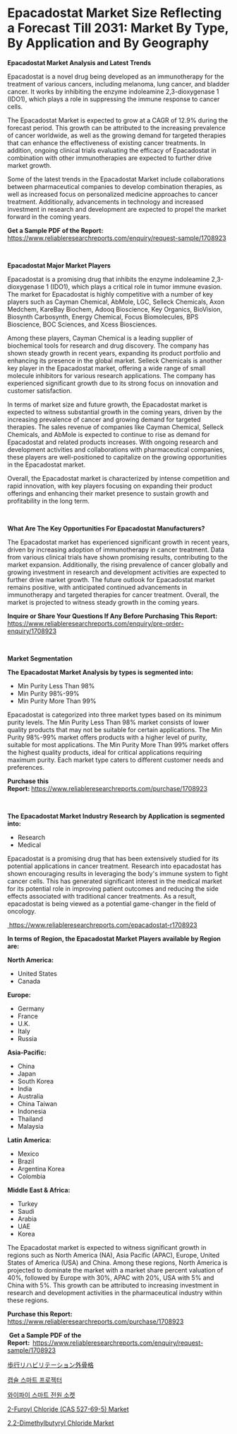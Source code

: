 <p><h1>Epacadostat Market Size Reflecting a Forecast Till 2031: Market By Type, By Application and By Geography</h1></p><p><strong>Epacadostat Market Analysis and Latest Trends</strong></p>
<p><p>Epacadostat is a novel drug being developed as an immunotherapy for the treatment of various cancers, including melanoma, lung cancer, and bladder cancer. It works by inhibiting the enzyme indoleamine 2,3-dioxygenase 1 (IDO1), which plays a role in suppressing the immune response to cancer cells.</p><p>The Epacadostat Market is expected to grow at a CAGR of 12.9% during the forecast period. This growth can be attributed to the increasing prevalence of cancer worldwide, as well as the growing demand for targeted therapies that can enhance the effectiveness of existing cancer treatments. In addition, ongoing clinical trials evaluating the efficacy of Epacadostat in combination with other immunotherapies are expected to further drive market growth.</p><p>Some of the latest trends in the Epacadostat Market include collaborations between pharmaceutical companies to develop combination therapies, as well as increased focus on personalized medicine approaches to cancer treatment. Additionally, advancements in technology and increased investment in research and development are expected to propel the market forward in the coming years.</p></p>
<p><strong>Get a Sample PDF of the Report:&nbsp;</strong> <a href="https://www.reliableresearchreports.com/enquiry/request-sample/1708923">https://www.reliableresearchreports.com/enquiry/request-sample/1708923</a></p>
<p>&nbsp;</p>
<p><strong>Epacadostat Major Market Players</strong></p>
<p><p>Epacadostat is a promising drug that inhibits the enzyme indoleamine 2,3-dioxygenase 1 (IDO1), which plays a critical role in tumor immune evasion. The market for Epacadostat is highly competitive with a number of key players such as Cayman Chemical, AbMole, LGC, Selleck Chemicals, Axon Medchem, KareBay Biochem, Adooq Bioscience, Key Organics, BioVision, Biosynth Carbosynth, Energy Chemical, Focus Biomolecules, BPS Bioscience, BOC Sciences, and Xcess Biosciences.</p><p>Among these players, Cayman Chemical is a leading supplier of biochemical tools for research and drug discovery. The company has shown steady growth in recent years, expanding its product portfolio and enhancing its presence in the global market. Selleck Chemicals is another key player in the Epacadostat market, offering a wide range of small molecule inhibitors for various research applications. The company has experienced significant growth due to its strong focus on innovation and customer satisfaction.</p><p>In terms of market size and future growth, the Epacadostat market is expected to witness substantial growth in the coming years, driven by the increasing prevalence of cancer and growing demand for targeted therapies. The sales revenue of companies like Cayman Chemical, Selleck Chemicals, and AbMole is expected to continue to rise as demand for Epacadostat and related products increases. With ongoing research and development activities and collaborations with pharmaceutical companies, these players are well-positioned to capitalize on the growing opportunities in the Epacadostat market.</p><p>Overall, the Epacadostat market is characterized by intense competition and rapid innovation, with key players focusing on expanding their product offerings and enhancing their market presence to sustain growth and profitability in the long term.</p></p>
<p>&nbsp;</p>
<p><strong>What Are The Key Opportunities For Epacadostat Manufacturers?</strong></p>
<p><p>The Epacadostat market has experienced significant growth in recent years, driven by increasing adoption of immunotherapy in cancer treatment. Data from various clinical trials have shown promising results, contributing to the market expansion. Additionally, the rising prevalence of cancer globally and growing investment in research and development activities are expected to further drive market growth. The future outlook for Epacadostat market remains positive, with anticipated continued advancements in immunotherapy and targeted therapies for cancer treatment. Overall, the market is projected to witness steady growth in the coming years.</p></p>
<p><strong>Inquire or Share Your Questions If Any Before Purchasing This Report:</strong> <a href="https://www.reliableresearchreports.com/enquiry/pre-order-enquiry/1708923">https://www.reliableresearchreports.com/enquiry/pre-order-enquiry/1708923</a></p>
<p>&nbsp;</p>
<p><strong>Market Segmentation</strong></p>
<p><strong>The Epacadostat Market Analysis by types is segmented into:</strong></p>
<p><ul><li>Min Purity Less Than 98%</li><li>Min Purity 98%-99%</li><li>Min Purity More Than 99%</li></ul></p>
<p><p>Epacadostat is categorized into three market types based on its minimum purity levels. The Min Purity Less Than 98% market consists of lower quality products that may not be suitable for certain applications. The Min Purity 98%-99% market offers products with a higher level of purity, suitable for most applications. The Min Purity More Than 99% market offers the highest quality products, ideal for critical applications requiring maximum purity. Each market type caters to different customer needs and preferences.</p></p>
<p><strong>Purchase this Report:&nbsp;</strong><a href="https://www.reliableresearchreports.com/purchase/1708923">https://www.reliableresearchreports.com/purchase/1708923</a></p>
<p>&nbsp;</p>
<p><strong>The Epacadostat Market Industry Research by Application is segmented into:</strong></p>
<p><ul><li>Research</li><li>Medical</li></ul></p>
<p><p>Epacadostat is a promising drug that has been extensively studied for its potential applications in cancer treatment. Research into epacadostat has shown encouraging results in leveraging the body's immune system to fight cancer cells. This has generated significant interest in the medical market for its potential role in improving patient outcomes and reducing the side effects associated with traditional cancer treatments. As a result, epacadostat is being viewed as a potential game-changer in the field of oncology.</p></p>
<p><a href="https://www.reliableresearchreports.com/epacadostat-r1708923">&nbsp;https://www.reliableresearchreports.com/epacadostat-r1708923</a></p>
<p><strong>In terms of Region, the Epacadostat Market Players available by Region are:</strong></p>
<p>
    <p> <strong> North America: </strong>
        <ul>
            <li>United States</li>
            <li>Canada</li>
        </ul>
        </p> 
    <p> <strong> Europe: </strong>
        <ul>
            <li>Germany</li>
            <li>France</li>
            <li>U.K.</li>
            <li>Italy</li>
            <li>Russia</li>
        </ul>
        </p> 
    <p> <strong> Asia-Pacific: </strong>
        <ul>
            <li>China</li>
            <li>Japan</li>
            <li>South Korea</li>
            <li>India</li>
            <li>Australia</li>
            <li>China Taiwan</li>
            <li>Indonesia</li>
            <li>Thailand</li>
            <li>Malaysia</li>
        </ul>
        </p> 
    <p> <strong> Latin America: </strong>
        <ul>
            <li>Mexico</li>
            <li>Brazil</li>
            <li>Argentina Korea</li>
            <li>Colombia</li>
        </ul>
        </p> 
    <p> <strong> Middle East & Africa: </strong>
        <ul>
            <li>Turkey</li>
            <li>Saudi</li>
            <li>Arabia</li>
            <li>UAE</li>
            <li>Korea</li>
        </ul>
    </p>
    </p>
<p><p>The Epacadostat market is expected to witness significant growth in regions such as North America (NA), Asia Pacific (APAC), Europe, United States of America (USA) and China. Among these regions, North America is projected to dominate the market with a market share percent valuation of 40%, followed by Europe with 30%, APAC with 20%, USA with 5% and China with 5%. This growth can be attributed to increasing investment in research and development activities in the pharmaceutical industry within these regions.</p></p>
<p><strong>Purchase this Report: </strong><a href="https://www.reliableresearchreports.com/purchase/1708923">https://www.reliableresearchreports.com/purchase/1708923</a></p>
<p>&nbsp;<strong>Get a Sample PDF of the Report:&nbsp;&nbsp;</strong><a href="https://www.reliableresearchreports.com/enquiry/request-sample/1708923">https://www.reliableresearchreports.com/enquiry/request-sample/1708923</a></p>
<p><strong></strong></p>
<p><p><a href="https://github.com/joaejkdzgyljvo6/Market-Research-Report-List-2/blob/main/1927096125716.md">歩行リハビリテーション外骨格</a></p><p><a href="https://github.com/amuji413411/Market-Research-Report-List-1/blob/main/9013956123217.md">캡슐 스마트 프로젝터</a></p><p><a href="https://github.com/msujons1512/Market-Research-Report-List-1/blob/main/1721529123216.md">와이파이 스마트 전원 소켓</a></p><p><a href="https://github.com/wusalecollins540tpqoz/Market-Research-Report-List-2/blob/main/2-furoyl-chloride-cas-527-69-5-market.md">2-Furoyl Chloride (CAS 527-69-5) Market</a></p><p><a href="https://github.com/pjcfca/Market-Research-Report-List-3/blob/main/22-dimethylbutyryl-chloride-market.md">2,2-Dimethylbutyryl Chloride Market</a></p></p>